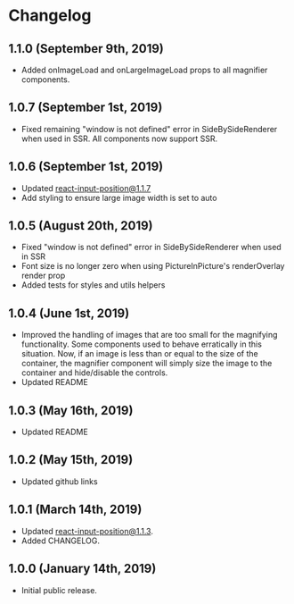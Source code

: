 # Changelog

## 1.1.0 (September 9th, 2019)

- Added onImageLoad and onLargeImageLoad props to all magnifier components.

## 1.0.7 (September 1st, 2019)

- Fixed remaining "window is not defined" error in SideBySideRenderer when used in SSR. All components now support SSR.

## 1.0.6 (September 1st, 2019)

- Updated react-input-position@1.1.7
- Add styling to ensure large image width is set to auto

## 1.0.5 (August 20th, 2019)

- Fixed "window is not defined" error in SideBySideRenderer when used in SSR
- Font size is no longer zero when using PictureInPicture's renderOverlay render prop
- Added tests for styles and utils helpers

## 1.0.4 (June 1st, 2019)

- Improved the handling of images that are too small for the magnifying functionality. Some components used to behave erratically in this situation. Now, if an image is less than or equal to the size of the container, the magnifier component will simply size the image to the container and hide/disable the controls.
- Updated README

## 1.0.3 (May 16th, 2019)

- Updated README

## 1.0.2 (May 15th, 2019)

- Updated github links

## 1.0.1 (March 14th, 2019)

- Updated react-input-position@1.1.3.
- Added CHANGELOG.

## 1.0.0 (January 14th, 2019)

- Initial public release.
